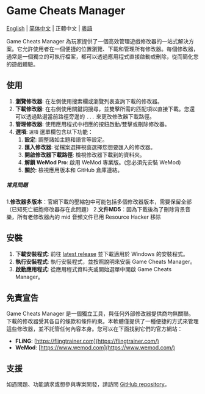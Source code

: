# Game Cheats Manager

[English](./README.md) | [简体中文](./README_CN.md) | 正體中文 | [粵語](<[粵語](./README_HK.md)>)

Game Cheats Manager 為玩家提供了一個高效管理遊戲修改器的一站式解決方案。它允許使用者在一個便捷的位置瀏覽、下載和管理所有修改器。每個修改器，通常是一個獨立的可執行檔案，都可以透過應用程式直接啟動或刪除，從而簡化您的遊戲體驗。

## 使用

1. **瀏覽修改器**: 在左側使用搜索欄或瀏覽列表查詢下載的修改器。
2. **下載修改器**: 在右側使用關鍵詞搜尋，並雙擊所需的匹配項以直接下載。您還可以透過點選當前路徑旁邊的 `...` 來更改修改器下載路徑。
3. **管理修改器**: 使用應用程式中相應的按鈕啟動/雙擊或刪除修改器。
4. **選項**: `選項` 選單欄包含以下功能：
   1. **設定**: 調整諸如主題和語言等設定。
   2. **匯入修改器**: 從檔案選擇視窗選擇您想要匯入的修改器。
   3. **開啟修改器下載路徑**: 檢視修改器下載到的資料夾。
   4. **解鎖 WeMod Pro**: 啟用 WeMod 專業版。(您必須先安裝 WeMod)
   5. **關於**: 檢視應用版本和 GitHub 倉庫連結。
##### 常見問題
1.**修改器多版本**：官網下載的壓縮包中可能包括多個修改器版本，需要保留全部（已知死亡細胞修改器存在此問題）
2.**文件MD5**：因為下載後為了刪除背景音樂，所有老修改器內的 mid 音頻文件已用 Resource Hacker 移除

## 安裝

1. **下載安裝程式**: 前往 [latest release](https://github.com/dyang886/Game-Cheats-Manager/releases) 並下載適用於 Windows 的安裝程式。
2. **執行安裝程式**: 執行安裝程式，並按照說明來安裝 Game Cheats Manager。
3. **啟動應用程式**: 從應用程式資料夾或開始選單中開啟 Game Cheats Manager。

## 免責宣告

Game Cheats Manager 是一個獨立工具，與任何外部修改器提供商均無關聯。下載的修改器受其各自的條款和條件約束。本軟體僅提供了一種便捷的方式來管理這些修改器，並不託管任何內容本身。您可以在下面找到它們的官方網站：

- **FLiNG**: [https://flingtrainer.com](https://flingtrainer.com/)
- **WeMod**: [https://www.wemod.com](https://www.wemod.com/)

## 支援

如遇問題、功能請求或想參與專案開發，請訪問 [GitHub repository](https://github.com/dyang886/Game-Cheats-Manager)。
